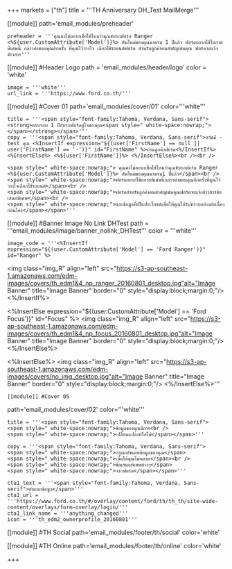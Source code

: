 +++
markets = ["th"]
title = '''TH Anniversary DH_Test MailMerge'''

[[module]]
path='email_modules/preheader'

	preheader = '''คุณคงไม่อยากเชื่อใช่ไหมว่าคุณขับรถฟอร์ด Ranger <%${user.CustomAttribute['Model']}%> คันใหม่ของคุณมาครบ 1 ปีแล้ว ฟอร์ดอยากใช้โอกาสพิเศษนี้ กล่าวคำขอบคุณอีกครั้ง ที่คุณไว้วางใจ เลือกใช้รถยนต์ฟอร์ด สำหรับลูกค้าคนสำคัญเช่นคุณ ฟอร์ดจะแจ้งข่าวสาร'''

[[module]] #Header Logo
path = 'email_modules/header/logo'
color = 'white'

	image = '''white'''
	url_link = '''https://www.ford.co.th/'''

[[module]] #Cover 01
path='email_modules/cover/01'
color='''white'''
 
	title = '''<span style="font-family:Tahoma, Verdana, Sans-serif"><strong>ครบรอบ 1 ปีกับรถฟอร์ดคู่ใจของคุณ<span style=" white-space:nowrap;"></span></strong></span>'''
	copy = '''<span style="font-family:Tahoma, Verdana, Sans-serif">สวัสดี -test คุณ <%InsertIf expression="${(user['FirstName'] == null || user['FirstName'] == '-')}" id="FirstName" %>ท่านลูกค้าฟอร์ด<%/InsertIf%> <%InsertElse%> <%${user['FirstName']}%> <%/InsertElse%><br /><br />
    
    <span style=" white-space:nowrap;"> คุณคงไม่อยากเชื่อใช่ไหมว่าคุณขับรถฟอร์ด Ranger <%${user.CustomAttribute['Model']}%> คันใหม่ของคุณมาครบ1 ปีแล้ว</span><br />
    <span style=" white-space:nowrap;">ฟอร์ดอยากใช้อกาสพิเศษนี้กล่าวคำขอบคุณอีกครั้งที่คุณไว้วางใจเลือกใช้รถยนต์</span><br />
    <span style=" white-space:nowrap;">ฟอร์ดสำหรับลูกค้าคนสำคัญเช่นคุณฟอร์ดจะแจ้งข่าวสารข้อเสนอพิเศษ</span><br />
    <span style=" white-space:nowrap;">และข้อมูลที่เป็นประโยชน์เพื่อให้คุณได้รับทราบอย่างต่อเนื่องก่อนใคร</span></span>'''

[[module]] #Banner Image No Link DHTest
	path = '''email_modules/image/banner_nolink_DHTest'''
	color = '''white'''

	image_code = '''<%InsertIf expression="${(user.CustomAttribute['Model'] == 'Ford Ranger')}" id="Ranger" %>
<img class="img_R" align="left" src="https://s3-ap-southeast-1.amazonaws.com/edm-images/covers/th_edm1&4_np_ranger_20160801_desktop.jpg"alt="Image Banner" title="Image Banner" border="0" style="display:block;margin:0;"/>
<%/InsertIf%> 
		
<%InsertElse expression="${(user.CustomAttribute['Model'] == 'Ford Focus')}" id="Focus" %>
<img class="img_R" align="left" src="https://s3-ap-southeast-1.amazonaws.com/edm-images/covers/th_edm1&4_np_focus_20160801_desktop.jpg"alt="Image Banner" title="Image Banner" border="0" style="display:block;margin:0;"/>
<%/InsertElse%>
		
<%InsertElse%> 
<img class="img_R" align="left" src="https://s3-ap-southeast-1.amazonaws.com/edm-images/covers/no_img_desktop.jpg"alt="Image Banner" title="Image Banner" border="0" style="display:block;margin:0;"/>
<%/InsertElse%>'''


	[[module]] #Cover 05
path='email_modules/cover/02'
color='''white'''

	title = '''<span style="font-family:Tahoma, Verdana, Sans-serif">
	<span style=" white-space:nowrap;">ข้อมูลของคุณมีการ<br />
	<span style=" white-space:nowrap;">เปลี่ยนแปลงหรือไม่</span></span>'''

	copy = '''<span style="font-family:Tahoma, Verdana, Sans-serif">
	<span style=" white-space:nowrap;">กรุณาอัพเดทข้อมูลของคุณ</span>
	<span style=" white-space:nowrap;">เพื่อให้คุณไม่พลาด</span><br />
	<span style=" white-space:nowrap;">ข้อเสนอพิเศษต่างๆ</span>
	<span style=" white-space:nowrap;">จากฟอร์ด</span></span>'''

	cta1_text = '''<span style="font-family:Tahoma, Verdana, Sans-serif">อัพเดทข้อมูล</span>'''
	cta1_url = '''https://www.ford.co.th/#/overlay/content/ford/th/th_th/site-wide-content/overlays/form-overlay/login/'''
	cta1_link_name = '''anything_changed'''
	icon = '''th_edm2_ownerprofile_20160801'''



[[module]] #TH Social
path='email_modules/footer/th/social'
color='white'

[[module]] #TH Online
path='email_modules/footer/th/online'
color='white'

+++